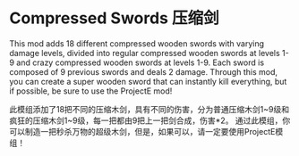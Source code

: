 # Compressed Swords  压缩剑

This mod adds 18 different compressed wooden swords with varying damage levels, divided into regular compressed wooden swords at levels 1-9 and crazy compressed wooden swords at levels 1-9. Each sword is composed of 9 previous swords and deals 2 damage.
Through this mod, you can create a super wooden sword that can instantly kill everything, but if possible, be sure to use the ProjectE mod!

此模组添加了18把不同的压缩木剑，具有不同的伤害，分为普通压缩木剑1~9级和疯狂的压缩木剑1~9级，每一把都由9把上一把剑合成，伤害*2。
通过此模组，你可以制造一把秒杀万物的超级木剑，但是，如果可以，请一定要使用ProjectE模组！

